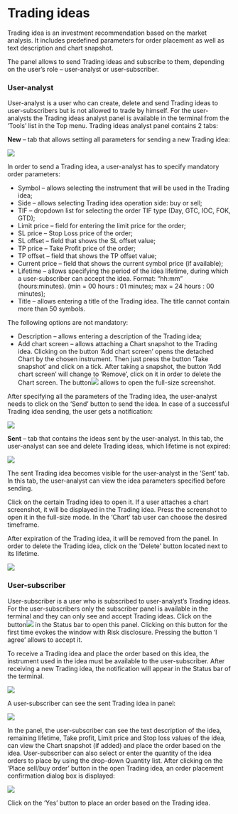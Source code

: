 # Trading ideas

Trading idea is an investment recommendation based on the market analysis. It includes predefined parameters for order placement as well as text description and chart snapshot.

The panel allows to send Trading ideas and subscribe to them, depending on the user’s role – user-analyst or user-subscriber.

### **User-analyst**

User-analyst is a user who can create, delete and send Trading ideas to user-subscribers but is not allowed to trade by himself. For the user-analysts the Trading ideas analyst panel is available in the terminal from the ‘Tools’ list in the Top menu. Trading ideas analyst panel contains 2 tabs:

**New** – ​tab that allows setting all parameters for sending a new Trading idea:

![](../../.gitbook/assets/2%20%2838%29.png)

In order to send a Trading idea, a user-analyst has to specify mandatory order parameters:

* Symbol – allows selecting the instrument that will be used in the Trading idea;
* Side – allows selecting Trading idea operation side: buy or sell;
* TIF – dropdown list for selecting the order TIF type \(Day, GTC, IOC, FOK, GTD\);
* Limit price – field for entering the limit price for the order;
* SL price – Stop Loss price of the order;
* SL offset – field that shows the SL offset value;
* TP price – Take Profit price of the order;
* TP offset – field that shows the TP offset value;
* Current price – field that shows the current symbol price \(if available\);
* Lifetime – allows specifying the period of the idea lifetime, during which a user-subscriber can accept the idea. Format: “hh:mm” \(hours:minutes\). \(min = 00 hours : 01 minutes; max = 24 hours : 00 minutes\);
* Title – allows entering a title of the Trading idea. The title cannot contain more than 50 symbols.

The following options are not mandatory:

* Description – allows entering a description of the Trading idea; 
* Add chart screen – allows attaching a Chart snapshot to the Trading idea. Clicking on the button ‘Add chart screen’ opens the detached Chart by the chosen instrument. Then just press the button ‘Take snapshot’ and click on a tick. After taking a snapshot, the button ‘Add chart screen’ will change to ‘Remove’, click on it in order to delete the Chart screen. The button![](../../.gitbook/assets/7%20%286%29.png)  allows to open the full-size screenshot.

After specifying all the parameters of the Trading idea, the user-analyst needs to click on the ‘Send’ button to send the idea. In case of a successful Trading idea sending, the user gets a notification:

![](../../.gitbook/assets/3%20%2846%29.png)

**Sent** –​ tab that contains the ideas sent by the user-analyst. In this tab, the user-analyst can see and delete Trading ideas, which lifetime is not expired:

![](../../.gitbook/assets/4%20%289%29.png)

The sent Trading idea becomes visible for the user-analyst in the ‘Sent’ tab. In this tab, the user-analyst can view the idea parameters specified before sending.

Click on the certain Trading idea to open it. If a user attaches a chart screenshot, it will be displayed in the Trading idea. Press the screenshot to open it in the full-size mode. In the ‘Chart’ tab user can choose the desired timeframe.

After expiration of the Trading idea, it will be removed from the panel. In order to delete the Trading idea, click on the 'Delete' button located next to its lifetime.

![](../../.gitbook/assets/screenshot_2%20%285%29.png)

### **User-subscriber** 

User-subscriber is a user who is subscribed to user-analyst’s Trading ideas. For the user-subscribers only the subscriber panel is available in the terminal and they can only see and accept Trading ideas. Click on the button![](../../.gitbook/assets/1%20%2853%29.png)in the Status bar to open this panel. Clicking on this button for the first time evokes the window with Risk disclosure. Pressing the button ‘I agree’ allows to accept it.

To receive a Trading idea and place the order based on this idea, the instrument used in the idea must be available to the user-subscriber. After receiving a new Trading idea, the notification will appear in the Status bar of the terminal.

![](../../.gitbook/assets/8%20%2812%29.png)

A user-subscriber can see the sent Trading idea in panel:

![](../../.gitbook/assets/5%20%2823%29.png)

In the panel, the user-subscriber can see the text description of the idea, remaining lifetime, Take profit, Limit price and Stop loss values of the idea, can view the Chart snapshot \(if added\) and place the order based on the idea. User-subscriber can also select or enter the quantity of the idea orders to place by using the drop-down Quantity list. After clicking on the ‘Place sell/buy order’ button in the open Trading idea, an order placement confirmation dialog box is displayed:

![](../../.gitbook/assets/6%20%2829%29.png)

Click on the ‘Yes’ button to place an order based on the Trading idea.

 

